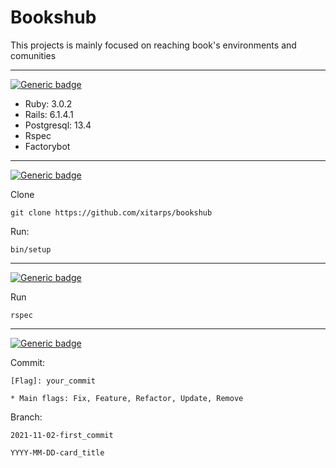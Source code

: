 # Bookshub

This projects is mainly focused on reaching book's environments and comunities 

<hr>

[![Generic badge](https://img.shields.io/badge/Specs--blue.svg)](https://shields.io/)

- Ruby: 3.0.2
- Rails: 6.1.4.1
- Postgresql: 13.4
- Rspec
- Factorybot

<hr>

[![Generic badge](https://img.shields.io/badge/Install--blue.svg)](https://shields.io/)

Clone

```
git clone https://github.com/xitarps/bookshub
```

Run:
```
bin/setup
```

<hr>

[![Generic badge](https://img.shields.io/badge/Tests--blue.svg)](https://shields.io/)

Run

```
rspec
```

<hr>

[![Generic badge](https://img.shields.io/badge/Patterns--blue.svg)](https://shields.io/)

Commit:
```
[Flag]: your_commit

* Main flags: Fix, Feature, Refactor, Update, Remove
```

Branch:
```
2021-11-02-first_commit

YYYY-MM-DD-card_title
```


